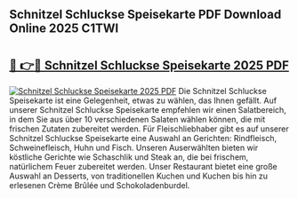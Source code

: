 ## Schnitzel Schluckse Speisekarte PDF Download Online 2025 C1TWI

# <h2><a href="http://gc8g1tv.nevu.top/?p=Schnitzel+Schluckse+Speisekarte">🔗 👉🔴 Schnitzel Schluckse Speisekarte 2025 PDF</a></h2>

[![Schnitzel Schluckse Speisekarte 2025 PDF](https://i.imgur.com/dBaPXMq.png)](http://gc8g1tv.nevu.top/?p=Schnitzel+Schluckse+Speisekarte)
Die Schnitzel Schluckse Speisekarte ist eine Gelegenheit, etwas zu wählen, das Ihnen gefällt. Auf unserer Schnitzel Schluckse Speisekarte empfehlen wir einen Salatbereich, in dem Sie aus über 10 verschiedenen Salaten wählen können, die mit frischen Zutaten zubereitet werden. Für Fleischliebhaber gibt es auf unserer Schnitzel Schluckse Speisekarte eine Auswahl an Gerichten: Rindfleisch, Schweinefleisch, Huhn und Fisch. Unseren Auserwählten bieten wir köstliche Gerichte wie Schaschlik und Steak an, die bei frischem, natürlichem Feuer zubereitet werden. Unser Restaurant bietet eine große Auswahl an Desserts, von traditionellen Kuchen und Kuchen bis hin zu erlesenen Crème Brûlée und Schokoladenburdel.

